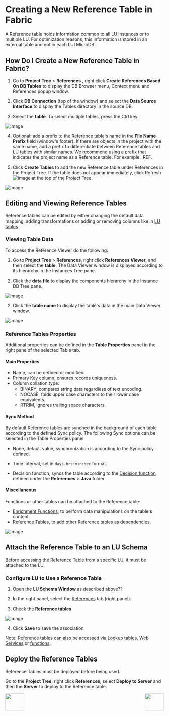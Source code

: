 # Creating a New Reference Table in Fabric

A  Reference table holds information common to all LU instances or to multiple LU. For optimization reasons, this information is stored in an external table and not in each LUI MicroDB.



## How Do I Create a New Reference Table in Fabric?

1.  Go to **Project Tree** > **References** , right click **Create References Based On DB Tables** to display the DB Browser menu, Context menu and References popup window. 

2.  Click **DB Connection** (top of the window) and select the **Data Source Interface** to display the Tables directory in the source DB.

3. Select the **table**. To select multiple tables, press the Ctrl key.
  
![image](/articles/22_reference(commonDB)_tables/images/01_create_new_common_tables.PNG)



4. Optional: add a prefix to the Reference table's name in the **File Name Prefix** field (window's footer). If there are objects in the project with the same name, add a prefix to differentiate between Reference tables and LU tables with similar names. We recommend using a prefix that indicates the project name as a Reference table. For example <proj-prefix>_REF.


6. Click **Create Tables** to add the new Reference table under References in the Project Tree. If the table does not appear immediately, click Refresh ![image](/articles/22_reference(commonDB)_tables/images/03_create_new_common_tables_refreshbutton.PNG) at the top of the Project Tree.

![image](/articles/22_reference(commonDB)_tables/images/02_create_new_common_tables_schema.PNG)



## Editing and Viewing Reference Tables

Reference tables can be edited by either changing the default data mapping, adding transformations or adding or removing columns like in [LU tables](/articles/07_table_population/01_table_population_overview.md).

### Viewing Table Data 

To access the Reference Viewer do the following:
1.  Go to **Project Tree** > **References**, right click **References Viewer**, and then select the **table**. The Data Viewer window is displayed according to its hierarchy in the Instances Tree pane.

2.  Click the **data file** to display the components hierarchy in the Instance DB Tree pane.

![image](/articles/22_reference(commonDB)_tables/images/05_create_new_common_tables_dataviewer.PNG)

2.  Click the **table name** to display the table's data in the main Data Viewer window. 

![image](/articles/22_reference(commonDB)_tables/images/04_create_new_common_tables_dataviewer.PNG)



### Reference Tables Properties

Additional properties can be defined in the **Table Properties** panel in the right pane of the selected Table tab.



#### Main Properties

- Name, can be defined or modified.
- Primary Key column, ensures records uniqueness.
- Column collation type:
  - BINARY, compares string data regardless of text encoding.
  - NOCASE, folds upper case characters to their lower case equivalents.
  - RTRIM, ignores trailing space characters.



#### Sync Method

By default Reference tables are synched in the background of each table according to the defined Sync policy. The following Sync options can be selected in the Table Properties panel:

- None, default value, synchronization is according to the Sync policy defined.

- Time Interval, set in ```days.hrs:min:sec``` format.

- Decision function, syncs the table according to the [Decision function](/articles/14_sync_LU_instance/05_sync_decision_functions.md) defined under the **References**  > **Java** folder. 

  

#### Miscellaneous

Functions or other tables can be attached to the Reference table:

- [Enrichment Functions](/articles/10_enrichment_function/01_enrichment_function_overview.md), to perform data manipulations on the table's content.
- Reference Tables, to add other Reference tables as dependencies. 

![image](/articles/22_reference(commonDB)_tables/images/06_create_new_common_tables_properties.PNG)



## Attach the Reference Table to an LU Schema

Before accessing the Reference Table from a specific LU, it must be attached to the LU.

### Configure LU to Use a Reference Table

1. Open the **LU Schema Window** as described above?? 

2. In the right panel, select the [References](/articles/03_logical_units/15_LU_schema_edit_reference_tab.md) tab (right panel).

3. Check the **Reference tables**.

![image](/articles/22_reference(commonDB)_tables/images/07_create_new_common_tables_LU_Ref.PNG)

4. Click **Save** to save the association. 

Note: Reference tables can also be accessed via [Lookup tables](/articles/07_table_population/11_lookup_tables.md), [Web Services](/articles/15_web_services_and_graphit/01_web_services_overview.md) or [functions](/articles/10_enrichment_function/01_enrichment_function_overview.md).



## Deploy the Reference Tables

Reference Tables must be deployed before being used.

Go to the **Project Tree**, right click **References**, select **Deploy to Server** and then the **Server** to deploy to the Reference table.  
  

[<img align="left" width="60" height="54" src="/articles/images/Previous.png">](/articles/22_reference%28commonDB%29_tables/01_fabric_commonDB_overview.md)

[<img align="right" width="60" height="54" src="/articles/images/Next.png">](/articles/22_reference%28commonDB%29_tables/03_fabric_commonDB_flow.md)

